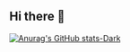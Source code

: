 ## Hi there 👋

[![Anurag's GitHub stats-Dark](https://github-readme-stats.vercel.app/api?username=ainefairbrother)](https://github.com/anuraghazra/github-readme-stats)
